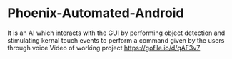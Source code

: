 # Phoenix-Automated-Android
It is an AI which interacts with the GUI by performing object detection and stimulating kernal touch events to perform a command given by the users through voice
Video of working project
https://gofile.io/d/qAF3v7
